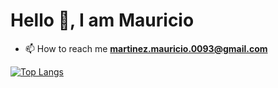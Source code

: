 # Hello 👋, I am Mauricio
- 📫 How to reach me **martinez.mauricio.0093@gmail.com**

[![Top Langs](https://github-readme-stats.vercel.app/api/top-langs/?username=mmartinez00&layout=compact)](https://github.com/mmartinez00)
<!---
mMartinez00/mMartinez00 is a ✨ special ✨ repository because its `README.md` (this file) appears on your GitHub profile.
You can click the Preview link to take a look at your changes.
--->
